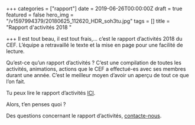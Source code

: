 +++
categories = ["rapport"]
date = 2019-06-26T00:00:00Z
draft = true
featured = false
hero_img = "/v1597994379/20180625_112620_HDR_soh3tu.jpg"
tags = []
title = "Rapport d'activités 2018 "

+++
Il est tout beau, il est tout frais,... c’est le rapport d’activités 2018 du CEF. L’équipe a retravaillé le texte et la mise en page pour une facilité de lecture.

Qu’est-ce qu’un rapport d’activités ? C’est une compilation de toutes les activités, animations, actions que le CEF a effectué-es avec ses membres durant une année. C’est le meilleur moyen d’avoir un aperçu de tout ce que l’on fait.

Tu peux lire le rapport d’activités [ICI](https://res.cloudinary.com/cefasbl/image/upload/v1598268924/Rapport_d_activit%C3%A9s_2018_210619_qiufv1.pdf).

Alors, t’en penses quoi ?

Des questions concernant le rapport d’activités, [contacte-nous](/contact/).